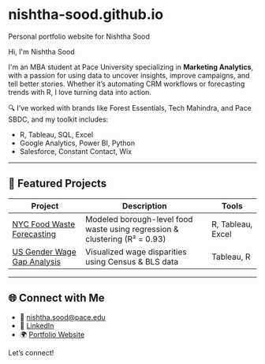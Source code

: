 # nishtha-sood.github.io
Personal portfolio website for Nishtha Sood

Hi, I'm Nishtha Sood

I'm an MBA student at Pace University specializing in **Marketing Analytics**, with a passion for using data to uncover insights, improve campaigns, and tell better stories. Whether it’s automating CRM workflows or forecasting trends with R, I love turning data into action.

🔍 I’ve worked with brands like Forest Essentials, Tech Mahindra, and Pace SBDC, and my toolkit includes:
- R, Tableau, SQL, Excel
- Google Analytics, Power BI, Python
- Salesforce, Constant Contact, Wix

---

## 📁 Featured Projects

| Project | Description | Tools |
|--------|-------------|-------|
| [NYC Food Waste Forecasting](https://github.com/nishtha-sood/NYC-Food-Waste-Forecasting) | Modeled borough-level food waste using regression & clustering (R² = 0.93) | R, Tableau, Excel |
| [US Gender Wage Gap Analysis](https://github.com/nishtha-sood/US-Gender-Wage-Gap) | Visualized wage disparities using Census & BLS data | Tableau, R |

---

## 🌐 Connect with Me

- 📧 [nishtha.sood@pace.edu](mailto:nishtha.sood@pace.edu)
- 💼 [LinkedIn](https://linkedin.com/in/nishtha-sood)
- 🌍 [Portfolio Website](https://nishtha-sood.github.io)

Let’s connect!
